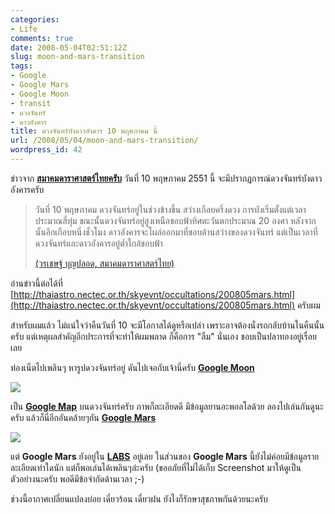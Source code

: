```yaml
---
categories:
- Life
comments: true
date: 2008-05-04T02:51:12Z
slug: moon-and-mars-transition
tags:
- Google
- Google Mars
- Google Moon
- transit
- ดวงจันทร์
- ดาวอังคาร
title: ดวงจันทร์บังดาวอังคาร 10 พฤษภาคม นี้
url: /2008/05/04/moon-and-mars-transition/
wordpress_id: 42
---
```


ข่าวจาก **[สมาคมดาราศาสตร์ไทยครับ](http://thaiastro.nectec.or.th)** วันที่ 10 พฤษภาคม 2551 นี้ จะมีปรากฏการณ์ดวงจันทร์บังดาวอังคารครับ

> วันที่ 10 พฤษภาคม ดวงจันทร์อยู่ในช่วงข้างขึ้น สว่างเกือบครึ่งดวง การบังเริ่มตั้งแต่เวลาประมาณสี่ทุ่ม ขณะนั้นดวงจันทร์อยู่สูงเหนือขอบฟ้าทิศตะวันตกประมาณ 20 องศา หลังจากนั้นอีกเกือบหนึ่งชั่วโมง ดาวอังคารจะโผล่ออกมาที่ขอบด้านสว่างของดวงจันทร์ แต่เป็นเวลาที่ดวงจันทร์และดาวอังคารอยู่ต่ำใกล้ขอบฟ้า
>
> [(วรเชษฐ์ บุญปลอด, สมาคมดาราศาสตร์ไทย)](http://thaiastro.nectec.or.th)

อ่านข่าวนี้ต่อได้ที่ [http://thaiastro.nectec.or.th/skyevnt/occultations/200805mars.html](http://thaiastro.nectec.or.th/skyevnt/occultations/200805mars.html) ครับผม

สำหรับผมแล้ว ไม่แน่ใจว่าคืนวันที่ 10 จะมีโอกาสได้ดูหรือเปล่า เพราะอาจต้องนั่งรถกลับบ้านในคืนนั้นครับ แต่เหตุผลสำคัญอีกประการที่จะทำให้ผมพลาด ก็คือการ "ลืม" นั่นเอง ชอบเป็นปลาทองอยู่เรื่อยเลย

ท่องเน็ตไปเพลินๆ หารูปดวงจันทร์อยู่ ดันไปเจอกับเจ้านี่ครับ **[Google Moon](http://www.google.com/moon)**

[![](http://www.google.com/moon/images/moon_res_logo.gif)](http://www.google.com/moon)

เป็น **[Google Map](http://maps.google.com/)** บนดวงจันทร์ครับ ภาพก็ละเอียดดี มีข้อมูลยานอะพอลโลด้วย ลองไปเล่นกันดูนะครับ แล้วก็นี่อีกอันคล้ายๆกัน **[Google Mars](http://www.google.com/mars)**

[![](http://www.google.com/mars/images/logo_labs_mars.gif)](http://www.google.com/mars)

แต่ **Google Mars** ยังอยู่ใน **[LABS](http://labs.google.com/)** อยู่เลย ในส่วนของ **Google Mars** นี้ยังไม่ค่อยมีข้อมูลรายละเอียดเท่าใดนัก แต่ก็พอเล่นได้เพลินๆล่ะครับ (ขออภัยที่ไม่ได้เก็บ Screenshot มาให้ดูเป็นตัวอย่างนะครับ พอดีมีข้อจำกัดด้านเวลา ;-)

ช่วงนี้อากาศเปลี่ยนแปลงบ่อย เดี๋ยวร้อน เดี๋ยวฝน ยังไงก็รักษาสุขภาพกันด้วยนะครับ
